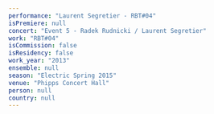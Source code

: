 ```yaml
---
performance: "Laurent Segretier - RBT#04"
isPremiere: null
concert: "Event 5 - Radek Rudnicki / Laurent Segretier"
work: "RBT#04"
isCommission: false
isResidency: false
work_year: "2013"
ensemble: null
season: "Electric Spring 2015"
venue: "Phipps Concert Hall"
person: null
country: null
---
```



